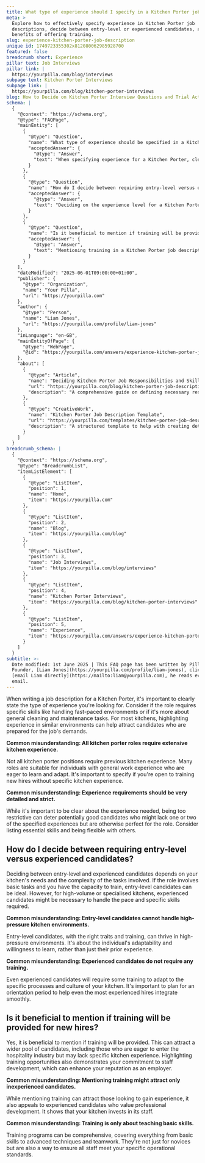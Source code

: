 ```yaml
---
title: What type of experience should I specify in a Kitchen Porter job description?
meta: >
  Explore how to effectively specify experience in Kitchen Porter job
  descriptions, decide between entry-level or experienced candidates, and the
  benefits of offering training.
slug: experience-kitchen-porter-job-description
unique id: 1749723355302x812080062985928700
featured: false
breadcrumb short: Experience
pillar text: Job Interviews
pillar link: |
  https://yourpilla.com/blog/interviews
subpage text: Kitchen Porter Interviews
subpage link: |
  https://yourpilla.com/blog/kitchen-porter-interviews
blog: How to Decide on Kitchen Porter Interview Questions and Trial Activities
schema: |
  {
    "@context": "https://schema.org",
    "@type": "FAQPage",
    "mainEntity": [
      {
        "@type": "Question",
        "name": "What type of experience should be specified in a Kitchen Porter job description?",
        "acceptedAnswer": {
          "@type": "Answer",
          "text": "When specifying experience for a Kitchen Porter, clear communication is key. Consider including skills for fast-paced environments or general cleaning and maintenance. Highlight relevant experience in similar environments, and specify if the role is open to individuals without kitchen experience who are willing to learn and adapt. Flexibility with experience requirements can help attract a wider range of suitable candidates."
        }
      },
      {
        "@type": "Question",
        "name": "How do I decide between requiring entry-level versus experienced candidates for a Kitchen Porter?",
        "acceptedAnswer": {
          "@type": "Answer",
          "text": "Deciding on the experience level for a Kitchen Porter depends on the kitchen's needs and task complexity. For basic tasks, entry-level candidates who are trainable could be ideal. For high-volume or specialised kitchens, experienced candidates are preferable to effectively handle the pace and skills required. Consider the adaptability and willingness of the candidate to learn, which can be as crucial as existing experience."
        }
      },
      {
        "@type": "Question",
        "name": "Is it beneficial to mention if training will be provided for new hires in a Kitchen Porter job description?",
        "acceptedAnswer": {
          "@type": "Answer",
          "text": "Mentioning training in a Kitchen Porter job description is beneficial as it attracts a broader candidate pool, including those eager to enter the hospitality industry. Demonstrating a commitment to staff development through training opportunities can also enhance your reputation as an employer. Training is valuable for teaching both basic and advanced skills, ensuring all staff meet operational standards."
        }
      }
    ],
    "dateModified": "2025-06-01T09:00:00+01:00",
    "publisher": {
      "@type": "Organization",
      "name": "Your Pilla",
      "url": "https://yourpilla.com"
    },
    "author": {
      "@type": "Person",
      "name": "Liam Jones",
      "url": "https://yourpilla.com/profile/liam-jones"
    },
    "inLanguage": "en-GB",
    "mainEntityOfPage": {
      "@type": "WebPage",
      "@id": "https://yourpilla.com/answers/experience-kitchen-porter-job-description"
    },
    "about": [
      {
        "@type": "Article",
        "name": "Deciding Kitchen Porter Job Responsibilities and Skills",
        "url": "https://yourpilla.com/blog/kitchen-porter-job-description",
        "description": "A comprehensive guide on defining necessary responsibilities and skills for a Kitchen Porter, aiding in effective job description creation."
      },
      {
        "@type": "CreativeWork",
        "name": "Kitchen Porter Job Description Template",
        "url": "https://yourpilla.com/templates/kitchen-porter-job-description",
        "description": "A structured template to help with creating detailed job descriptions for Kitchen Porter roles, adaptable to different needs."
      }
    ]
  }
breadcrumb_schema: |
  {
    "@context": "https://schema.org",
    "@type": "BreadcrumbList",
    "itemListElement": [
      {
        "@type": "ListItem",
        "position": 1,
        "name": "Home",
        "item": "https://yourpilla.com"
      },
      {
        "@type": "ListItem",
        "position": 2,
        "name": "Blog",
        "item": "https://yourpilla.com/blog"
      },
      {
        "@type": "ListItem",
        "position": 3,
        "name": "Job Interviews",
        "item": "https://yourpilla.com/blog/interviews"
      },
      {
        "@type": "ListItem",
        "position": 4,
        "name": "Kitchen Porter Interviews",
        "item": "https://yourpilla.com/blog/kitchen-porter-interviews"
      },
      {
        "@type": "ListItem",
        "position": 5,
        "name": "Experience",
        "item": "https://yourpilla.com/answers/experience-kitchen-porter-job-description"
      }
    ]
  }
subtitle: >-
  Date modified: 1st June 2025 | This FAQ page has been written by Pilla
  Founder, [Liam Jones](https://yourpilla.com/profile/liam-jones), click to
  [email Liam directly](https://mailto:liam@yourpilla.com), he reads every
  email.
---
```

When writing a job description for a Kitchen Porter, it's important to clearly state the type of experience you're looking for. Consider if the role requires specific skills like handling fast-paced environments or if it's more about general cleaning and maintenance tasks. For most kitchens, highlighting experience in similar environments can help attract candidates who are prepared for the job's demands.

**Common misunderstanding: All kitchen porter roles require extensive kitchen experience.**

Not all kitchen porter positions require previous kitchen experience. Many roles are suitable for individuals with general work experience who are eager to learn and adapt. It's important to specify if you're open to training new hires without specific kitchen experience.

**Common misunderstanding: Experience requirements should be very detailed and strict.**

While it's important to be clear about the experience needed, being too restrictive can deter potentially good candidates who might lack one or two of the specified experiences but are otherwise perfect for the role. Consider listing essential skills and being flexible with others.

## How do I decide between requiring entry-level versus experienced candidates?

Deciding between entry-level and experienced candidates depends on your kitchen's needs and the complexity of the tasks involved. If the role involves basic tasks and you have the capacity to train, entry-level candidates can be ideal. However, for high-volume or specialised kitchens, experienced candidates might be necessary to handle the pace and specific skills required.

**Common misunderstanding: Entry-level candidates cannot handle high-pressure kitchen environments.**

Entry-level candidates, with the right traits and training, can thrive in high-pressure environments. It's about the individual's adaptability and willingness to learn, rather than just their prior experience.

**Common misunderstanding: Experienced candidates do not require any training.**

Even experienced candidates will require some training to adapt to the specific processes and culture of your kitchen. It's important to plan for an orientation period to help even the most experienced hires integrate smoothly.

## Is it beneficial to mention if training will be provided for new hires?

Yes, it is beneficial to mention if training will be provided. This can attract a wider pool of candidates, including those who are eager to enter the hospitality industry but may lack specific kitchen experience. Highlighting training opportunities also demonstrates your commitment to staff development, which can enhance your reputation as an employer.

**Common misunderstanding: Mentioning training might attract only inexperienced candidates.**

While mentioning training can attract those looking to gain experience, it also appeals to experienced candidates who value professional development. It shows that your kitchen invests in its staff.

**Common misunderstanding: Training is only about teaching basic skills.**

Training programs can be comprehensive, covering everything from basic skills to advanced techniques and teamwork. They're not just for novices but are also a way to ensure all staff meet your specific operational standards.
